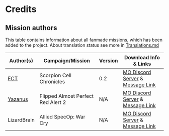 # Credits
## Mission authors
This table contains information about all fanmade missions, which has been added to the project. About translation status see more in [Translations.md](https://github.com/MahBoiDeveloper/MentalOmegaWorld/blob/master/Translations.md)

| Author(s) | Campaign/Mission | Version | Download Info & Links |
| --------- | ---------------- | ------- | --------------------- |
| [FCT](https://www.youtube.com/@fct7692/videos) | Scorpion Cell Chronicles | 0.2 | [MO Discord Server](https://discord.com/invite/KpJzhWY) & [Message Link](https://discord.com/channels/190039409041735680/446580509481369600/1142822891877060699)
| [Yazanus](https://www.youtube.com/@yazanus4530/videos) | Flipped Almost Perfect Red Alert 2 | N/A | [MO Discord Server](https://discord.com/invite/KpJzhWY) & [Message Link](https://discord.com/channels/190039409041735680/446580509481369600/1131181489720131624)
| LizardBrain | Allied SpecOp: War Cry | N/A | [MO Discord Server](https://discord.com/invite/KpJzhWY) & [Message Link](https://discord.com/channels/190039409041735680/446580509481369600/1092966459765956658)

